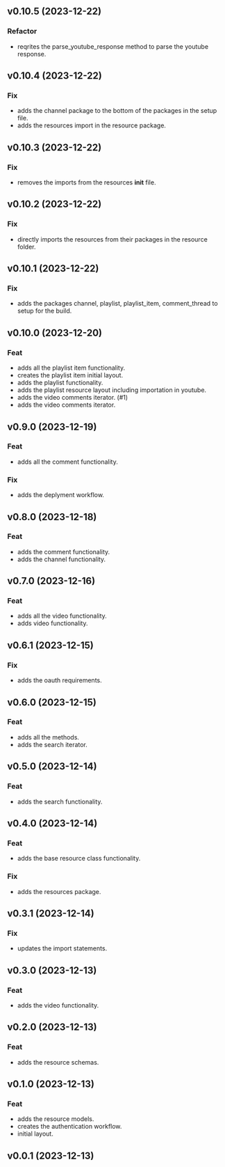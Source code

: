 ## v0.10.5 (2023-12-22)

### Refactor

- reqrites the parse_youtube_response method to parse the youtube response.

## v0.10.4 (2023-12-22)

### Fix

- adds the channel package to the bottom of the packages in the setup file.
- adds the resources import in the resource package.

## v0.10.3 (2023-12-22)

### Fix

- removes the imports from the resources __init__ file.

## v0.10.2 (2023-12-22)

### Fix

- directly imports the resources from their packages in the resource folder.

## v0.10.1 (2023-12-22)

### Fix

- adds the packages channel, playlist, playlist_item, comment_thread to setup for the build.

## v0.10.0 (2023-12-20)

### Feat

- adds all the playlist item functionality.
- creates the playlist item initial layout.
- adds the playlist functionality.
- adds the playlist resource layout including importation in youtube.
- adds the video comments iterator. (#1)
- adds the video comments iterator.

## v0.9.0 (2023-12-19)

### Feat

- adds all the comment functionality.

### Fix

- adds the deplyment workflow.

## v0.8.0 (2023-12-18)

### Feat

- adds the comment functionality.
- adds the channel functionality.

## v0.7.0 (2023-12-16)

### Feat

- adds all the video functionality.
- adds video functionality.

## v0.6.1 (2023-12-15)

### Fix

- adds the oauth requirements.

## v0.6.0 (2023-12-15)

### Feat

- adds all the methods.
- adds the search iterator.

## v0.5.0 (2023-12-14)

### Feat

- adds the search functionality.

## v0.4.0 (2023-12-14)

### Feat

- adds the base resource class functionality.

### Fix

- adds the resources package.

## v0.3.1 (2023-12-14)

### Fix

- updates the import statements.

## v0.3.0 (2023-12-13)

### Feat

- adds the video functionality.

## v0.2.0 (2023-12-13)

### Feat

- adds the resource schemas.

## v0.1.0 (2023-12-13)

### Feat

- adds the resource models.
- creates the authentication workflow.
- initial layout.

## v0.0.1 (2023-12-13)
